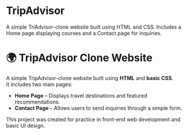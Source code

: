 # TripAdvisor
A simple TriAdvisor-clone website built using HTML and CSS. Includes a Home page displaying courses and a Contact page for inquiries.
# 🌍 TripAdvisor Clone Website

A simple TripAdvisor-clone website built using **HTML** and **basic CSS**.  
It includes two main pages:

- **Home Page** – Displays travel destinations and featured recommendations.
- **Contact Page** – Allows users to send inquiries through a simple form.

This project was created for practice in front-end web development and basic UI design.
